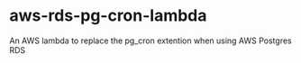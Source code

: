 # aws-rds-pg-cron-lambda
An AWS lambda to replace the pg_cron extention when using AWS Postgres RDS
